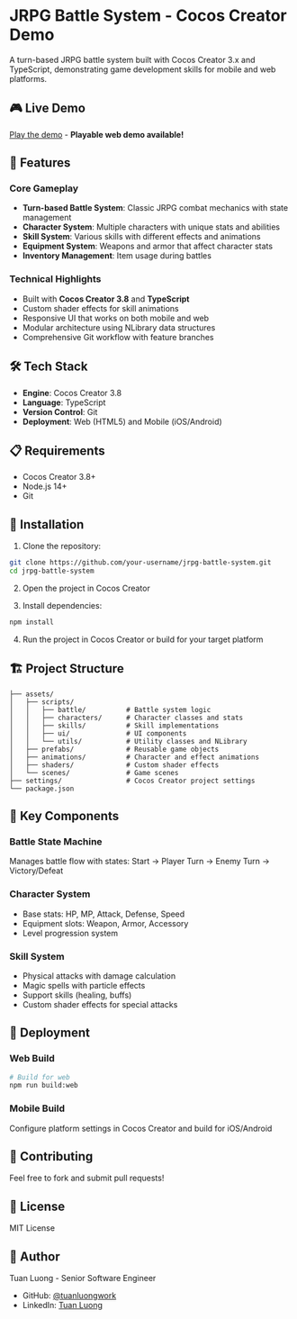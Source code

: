 # JRPG Battle System - Cocos Creator Demo

A turn-based JRPG battle system built with Cocos Creator 3.x and TypeScript, demonstrating game development skills for mobile and web platforms.

## 🎮 Live Demo
[Play the demo](https://tuanluongwork.github.io/jrpg-battle-system/) - **Playable web demo available!**

## 🚀 Features

### Core Gameplay
- **Turn-based Battle System**: Classic JRPG combat mechanics with state management
- **Character System**: Multiple characters with unique stats and abilities
- **Skill System**: Various skills with different effects and animations
- **Equipment System**: Weapons and armor that affect character stats
- **Inventory Management**: Item usage during battles

### Technical Highlights
- Built with **Cocos Creator 3.8** and **TypeScript**
- Custom shader effects for skill animations
- Responsive UI that works on both mobile and web
- Modular architecture using NLibrary data structures
- Comprehensive Git workflow with feature branches

## 🛠️ Tech Stack
- **Engine**: Cocos Creator 3.8
- **Language**: TypeScript
- **Version Control**: Git
- **Deployment**: Web (HTML5) and Mobile (iOS/Android)

## 📋 Requirements
- Cocos Creator 3.8+
- Node.js 14+
- Git

## 🔧 Installation

1. Clone the repository:
```bash
git clone https://github.com/your-username/jrpg-battle-system.git
cd jrpg-battle-system
```

2. Open the project in Cocos Creator

3. Install dependencies:
```bash
npm install
```

4. Run the project in Cocos Creator or build for your target platform

## 🏗️ Project Structure
```
├── assets/
│   ├── scripts/
│   │   ├── battle/          # Battle system logic
│   │   ├── characters/      # Character classes and stats
│   │   ├── skills/          # Skill implementations
│   │   ├── ui/              # UI components
│   │   └── utils/           # Utility classes and NLibrary
│   ├── prefabs/             # Reusable game objects
│   ├── animations/          # Character and effect animations
│   ├── shaders/             # Custom shader effects
│   └── scenes/              # Game scenes
├── settings/                # Cocos Creator project settings
└── package.json
```

## 🎯 Key Components

### Battle State Machine
Manages battle flow with states: Start → Player Turn → Enemy Turn → Victory/Defeat

### Character System
- Base stats: HP, MP, Attack, Defense, Speed
- Equipment slots: Weapon, Armor, Accessory
- Level progression system

### Skill System
- Physical attacks with damage calculation
- Magic spells with particle effects
- Support skills (healing, buffs)
- Custom shader effects for special attacks

## 🚀 Deployment

### Web Build
```bash
# Build for web
npm run build:web
```

### Mobile Build
Configure platform settings in Cocos Creator and build for iOS/Android

## 🤝 Contributing
Feel free to fork and submit pull requests!

## 📝 License
MIT License

## 👤 Author
Tuan Luong - Senior Software Engineer
- GitHub: [@tuanluongwork](https://github.com/tuanluongwork)
- LinkedIn: [Tuan Luong](https://linkedin.com/in/tuanluong) 